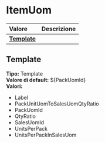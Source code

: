 # ItemUom

| Valore | Descrizione |
| :--- | :--- |
| [**Template**]() |  |

## Template

**Tipo:** Template  
**Valore di default:** ${PackUomId}  
**Valori:**

* Label
* PackUnitUomToSalesUomQtyRatio
* PackUomId
* QtyRatio
* SalesUomId
* UnitsPerPack
* UnitsPerPackInSalesUom

